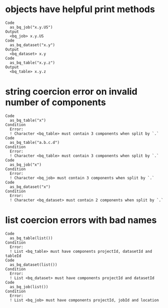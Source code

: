 # objects have helpful print methods

    Code
      as_bq_job("x.y.US")
    Output
      <bq_job> x.y.US
    Code
      as_bq_dataset("x.y")
    Output
      <bq_dataset> x.y
    Code
      as_bq_table("x.y.z")
    Output
      <bq_table> x.y.z

# string coercion error on invalid number of components

    Code
      as_bq_table("x")
    Condition
      Error:
      ! Character <bq_table> must contain 3 components when split by `.`
    Code
      as_bq_table("a.b.c.d")
    Condition
      Error:
      ! Character <bq_table> must contain 3 components when split by `.`
    Code
      as_bq_job("x")
    Condition
      Error:
      ! Character <bq_job> must contain 3 components when split by `.`
    Code
      as_bq_dataset("x")
    Condition
      Error:
      ! Character <bq_dataset> must contain 2 components when split by `.`

# list coercion errors with bad names

    Code
      as_bq_table(list())
    Condition
      Error:
      ! List <bq_table> must have components projectId, datasetId and tableId
    Code
      as_bq_dataset(list())
    Condition
      Error:
      ! List <bq_dataset> must have components projectId and datasetId
    Code
      as_bq_job(list())
    Condition
      Error:
      ! List <bq_job> must have components projectId, jobId and location

